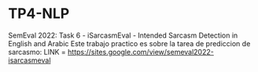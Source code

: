 # TP4-NLP
SemEval 2022: Task 6 - iSarcasmEval - Intended Sarcasm Detection in English and Arabic
Este trabajo practico es sobre la tarea de prediccion de sarcasmo:
  LINK =   https://sites.google.com/view/semeval2022-isarcasmeval
